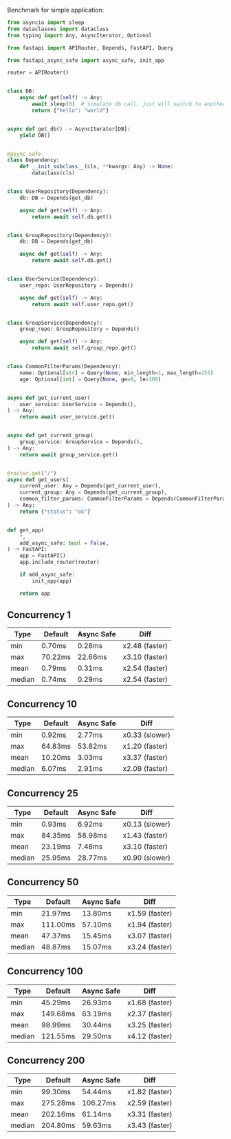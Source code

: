 
Benchmark for simple application:
```py
from asyncio import sleep
from dataclasses import dataclass
from typing import Any, AsyncIterator, Optional

from fastapi import APIRouter, Depends, FastAPI, Query

from fastapi_async_safe import async_safe, init_app

router = APIRouter()


class DB:
    async def get(self) -> Any:
        await sleep(0)  # simulate db call, just will switch to another task
        return {"hello": "world"}


async def get_db() -> AsyncIterator[DB]:
    yield DB()


@async_safe
class Dependency:
    def __init_subclass__(cls, **kwargs: Any) -> None:
        dataclass(cls)


class UserRepository(Dependency):
    db: DB = Depends(get_db)

    async def get(self) -> Any:
        return await self.db.get()


class GroupRepository(Dependency):
    db: DB = Depends(get_db)

    async def get(self) -> Any:
        return await self.db.get()


class UserService(Dependency):
    user_repo: UserRepository = Depends()

    async def get(self) -> Any:
        return await self.user_repo.get()


class GroupService(Dependency):
    group_repo: GroupRepository = Depends()

    async def get(self) -> Any:
        return await self.group_repo.get()


class CommonFilterParams(Dependency):
    name: Optional[str] = Query(None, min_length=1, max_length=255)
    age: Optional[int] = Query(None, ge=0, le=100)


async def get_current_user(
    user_service: UserService = Depends(),
) -> Any:
    return await user_service.get()


async def get_current_group(
    group_service: GroupService = Depends(),
) -> Any:
    return await group_service.get()


@router.get("/")
async def get_users(
    current_user: Any = Depends(get_current_user),
    current_group: Any = Depends(get_current_group),
    common_filter_params: CommonFilterParams = Depends(CommonFilterParams),
) -> Any:
    return {"status": "ok"}


def get_app(
    *,
    add_async_safe: bool = False,
) -> FastAPI:
    app = FastAPI()
    app.include_router(router)

    if add_async_safe:
        init_app(app)

    return app
```


## Concurrency 1

| Type            | Default         | Async Safe      | Diff            |
|-----------------|-----------------|-----------------|-----------------|
| min             | 0.70ms          | 0.28ms          | x2.48 (faster)  |
| max             | 70.22ms         | 22.66ms         | x3.10 (faster)  |
| mean            | 0.79ms          | 0.31ms          | x2.54 (faster)  |
| median          | 0.74ms          | 0.29ms          | x2.54 (faster)  |


## Concurrency 10

| Type            | Default         | Async Safe      | Diff            |
|-----------------|-----------------|-----------------|-----------------|
| min             | 0.92ms          | 2.77ms          | x0.33 (slower)  |
| max             | 64.83ms         | 53.82ms         | x1.20 (faster)  |
| mean            | 10.20ms         | 3.03ms          | x3.37 (faster)  |
| median          | 6.07ms          | 2.91ms          | x2.09 (faster)  |


## Concurrency 25

| Type            | Default         | Async Safe      | Diff            |
|-----------------|-----------------|-----------------|-----------------|
| min             | 0.93ms          | 6.92ms          | x0.13 (slower)  |
| max             | 84.35ms         | 58.98ms         | x1.43 (faster)  |
| mean            | 23.19ms         | 7.48ms          | x3.10 (faster)  |
| median          | 25.95ms         | 28.77ms         | x0.90 (slower)  |


## Concurrency 50

| Type            | Default         | Async Safe      | Diff            |
|-----------------|-----------------|-----------------|-----------------|
| min             | 21.97ms         | 13.80ms         | x1.59 (faster)  |
| max             | 111.00ms        | 57.10ms         | x1.94 (faster)  |
| mean            | 47.37ms         | 15.45ms         | x3.07 (faster)  |
| median          | 48.87ms         | 15.07ms         | x3.24 (faster)  |


## Concurrency 100

| Type            | Default         | Async Safe      | Diff            |
|-----------------|-----------------|-----------------|-----------------|
| min             | 45.29ms         | 26.93ms         | x1.68 (faster)  |
| max             | 149.68ms        | 63.19ms         | x2.37 (faster)  |
| mean            | 98.99ms         | 30.44ms         | x3.25 (faster)  |
| median          | 121.55ms        | 29.50ms         | x4.12 (faster)  |


## Concurrency 200

| Type            | Default         | Async Safe      | Diff            |
|-----------------|-----------------|-----------------|-----------------|
| min             | 99.30ms         | 54.44ms         | x1.82 (faster)  |
| max             | 275.28ms        | 106.27ms        | x2.59 (faster)  |
| mean            | 202.16ms        | 61.14ms         | x3.31 (faster)  |
| median          | 204.80ms        | 59.63ms         | x3.43 (faster)  |

